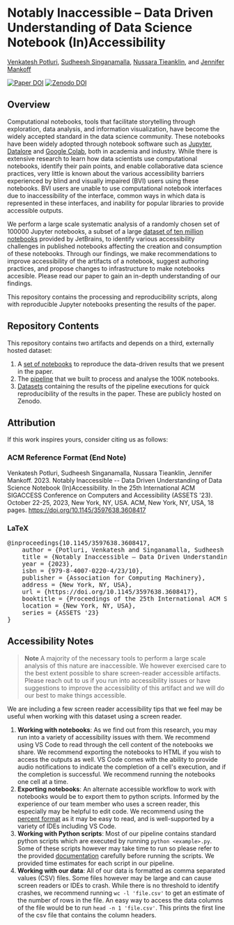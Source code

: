 # Notably Inaccessible – Data Driven Understanding of Data Science Notebook (In)Accessibility
[Venkatesh Potluri](https://venkateshpotluri.me/), [Sudheesh Singanamalla](https://sudheesh.info/), [Nussara Tieanklin](https://nussarafirn.github.io/), and [Jennifer Mankoff](https://www.cs.washington.edu/people/faculty/jmankoff)

[![Paper DOI](https://img.shields.io/badge/Research%20Paper%20DOI-10.1145/3597638.3608417-blue)](https://doi.org/10.1145/3597638.3608417)
[![Zenodo DOI](https://zenodo.org/badge/DOI/10.5281/zenodo.8185050.svg)](https://doi.org/10.5281/zenodo.8185050)

## Overview

Computational notebooks, tools that facilitate storytelling through exploration, data analysis, and information visualization, have become the widely accepted standard in the data science community. These notebooks have been widely adopted through 
notebook software such as [Jupyter](https://jupyter.org/), [Datalore](https://www.jetbrains.com/datalore/) and [Google Colab](https://colab.research.google.com/), both in academia and industry. While there is extensive research to learn  how data scientists use computational notebooks, identify their pain points, and enable collaborative data science practices, very little is known about the various accessibility barriers experienced by blind and visually impaired (BVI) users using these notebooks. BVI users are unable to use computational notebook interfaces due to inaccessibility of the interface, common ways in which data is represented in these interfaces, and inability for popular libraries to provide accessible outputs.

We perform a large scale systematic analysis of a randomly chosen set of 100000 Jupyter notebooks, a subset of a large [dataset of ten million notebooks](https://blog.jetbrains.com/datalore/2020/12/17/we-downloaded-10-000-000-jupyter-notebooks-from-github-this-is-what-we-learned/) provided by JetBrains, to identify various accessibility challenges in published notebooks affecting the creation and consumption of these notebooks. Through our findings, we make recommendations to improve accessibility of the artifacts of a notebook, suggest authoring practices, and propose changes to infrastructure to make notebooks accesible. Please read our paper to gain an in-depth understanding of our findings.

This repository contains the processing and reproducibility scripts, along with reproducible Jupyter notebooks presenting the results of the paper.

## Repository Contents

This repository contains two artifacts and depends on a third, externally hosted dataset:
1. A [set of notebooks](pipeline/input_data/README.md) to reproduce the data-driven results that we present in the paper.
2. The [pipeline](pipeline/README.md) that we built to process and analyse the 100K notebooks.
3. [Datasets](https://zenodo.org/record/8185050) containing the results of the pipeline executions for quick reproducibility of the results in the paper. These are publicly hosted on Zenodo.

## Attribution

If this work inspires yours, consider citing us as follows:

### ACM Reference Format (End Note)

Venkatesh Potluri, Sudheesh Singanamalla, Nussara Tieanklin, Jennifer Mankoff. 2023. Notably Inaccessible -- Data Driven Understanding of Data Science Notebook (In)Accessibility. In the 25th International ACM SIGACCESS Conference on Computers and Accessibility (ASSETS '23). October 22-25, 2023, New York, NY, USA. ACM, New York, NY, USA, 18 pages. https://doi.org/10.1145/3597638.3608417

### LaTeX

<pre>
@inproceedings{10.1145/3597638.3608417,
    author = {Potluri, Venkatesh and Singanamalla, Sudheesh and Tieanklin, Firn and Mankoff, Jennifer},
    title = {Notably Inaccessible – Data Driven Understanding of Data Science Notebook (In)Accessibility},
    year = {2023},
    isbn = {979-8-4007-0220-4/23/10},
    publisher = {Association for Computing Machinery},
    address = {New York, NY, USA},
    url = {https://doi.org/10.1145/3597638.3608417},
    booktitle = {Proceedings of the 25th International ACM SIGACCESS Conference on Computers and Accessibility},
    location = {New York, NY, USA},
    series = {ASSETS '23}
}
</pre>

## Accessibility Notes

> **Note**
> A majority of the necessary tools to perform a large scale analysis of this nature are inaccessible. We however exercised care to the best extent possible to share screen-reader accessible artifacts. Please reach out to us if you run into accessibility issues or have suggestions to improve the accessibility of this artifact and we will do our best to make things accessible.

We are including a few screen reader accessibility tips that we feel may be useful when working with this dataset using a screen reader.
1. **Working with notebooks**: As we find out from this research, you may run into a variety of accessibility issues with them. We recommend using VS Code to read through the cell content of the notebooks we share. We recommend exporting the notebooks to HTML if you wish to  access the outputs as well. VS Code comes with the ability to provide audio notifications to indicate the completion of a cell's execution, and if the completion is successful. We recommend running the notebooks one cell at a time.
2. **Exporting notebooks**: An alternate accessible workflow to work with notebooks would be to export them to python scripts. Informed by the experience of our team member who uses a screen reader, this especially may be helpful to edit code. We recommend using the [percent format](https://jupytext.readthedocs.io/en/latest/formats-scripts.html) as it may be easy to read, and is well-supported by a variety of IDEs including VS Code.
3. **Working with Python scripts**: Most of our pipeline contains standard python scripts which are executed by running `python <example>.py`. Some of these scripts however may take time to run so please refer to the provided [documentation](pipeline/README.md) carefully before running the scripts. We provided time estimates for each script in our pipeline.
4. **Working with our data**: All of our data is formatted as comma separated values (CSV) files. Some files however may be large and can cause screen readers or IDEs to crash. While there is no threshold to identify crashes, we recommend running `wc -l 'file.csv'` to get an estimate of the number of rows in the file. An easy way to access the data columns of the file would be to run `head -n 1 'file.csv'`. This prints the first line of the csv file that contains the column headers.
